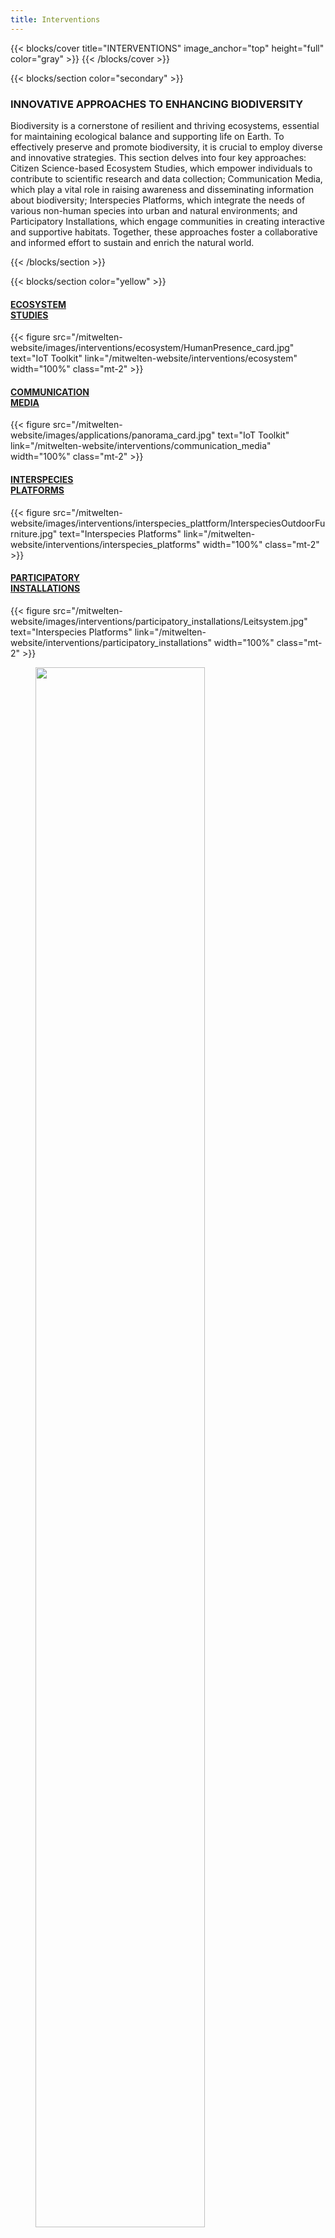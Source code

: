 ```yaml
---
title: Interventions
---
```


{{< blocks/cover title="INTERVENTIONS" image_anchor="top" height="full" color="gray" >}}
{{< /blocks/cover >}}



<!-- New Section -->

{{< blocks/section color="secondary" >}}

<div class="mx-auto">
    <h3 class="text-center mb-5">INNOVATIVE APPROACHES TO ENHANCING BIODIVERSITY</h3>
    <p class="text-column">
        Biodiversity is a cornerstone of resilient and thriving ecosystems, essential for maintaining ecological balance and supporting life on Earth. To effectively preserve and promote biodiversity, it is crucial to employ diverse and innovative strategies. This section delves into four key approaches: Citizen Science-based Ecosystem Studies, which empower individuals to contribute to scientific research and data collection; Communication Media, which play a vital role in raising awareness and disseminating information about biodiversity; Interspecies Platforms, which integrate the needs of various non-human species into urban and natural environments; and Participatory Installations, which engage communities in creating interactive and supportive habitats. Together, these approaches foster a collaborative and informed effort to sustain and enrich the natural world.
    </p>
</div>

{{< /blocks/section >}}




<!-- New Section -->

{{< blocks/section color="yellow" >}}

<div class="mb-5">
    <div class="row px-0">
        <!-- Spalte 1 -->
        <div class="col-md-3 col-sm-6 mb-5 mb-lg-0 d-flex flex-column text-center">
            <a class="link-dark link-offset-2 link-underline-opacity-25 link-underline-opacity-100-hover flex-grow-1 d-flex align-items-center justify-content-center"
                href="/mitwelten-website/interventions/ecosystem"
                style="min-height: 80px;">
                <h4 class="mb-2">ECOSYSTEM<br>STUDIES</h4>
            </a>
            {{< figure src="/mitwelten-website/images/interventions/ecosystem/HumanPresence_card.jpg"
                text="IoT Toolkit"
                link="/mitwelten-website/interventions/ecosystem"
                width="100%" 
                class="mt-2" >}}
        </div>
        <div class="col-md-3 col-sm-6 mb-5 mb-lg-0 d-flex flex-column text-center">
            <a class="link-dark link-offset-2 link-underline-opacity-25 link-underline-opacity-100-hover flex-grow-1 d-flex align-items-center justify-content-center"
                href="/mitwelten-website/interventions/communication_media"
                style="min-height: 80px;">
                <h4 class="mb-2">COMMUNICATION<br>MEDIA</h4>
            </a>
            {{< figure src="/mitwelten-website/images/applications/panorama_card.jpg"
                text="IoT Toolkit"
                link="/mitwelten-website/interventions/communication_media"
                width="100%" 
                class="mt-2" >}}
        </div>
        <div class="col-md-3 col-sm-6 mb-5 mb-lg-0 d-flex flex-column text-center">
            <a class="link-dark link-offset-2 link-underline-opacity-25 link-underline-opacity-100-hover flex-grow-1 d-flex align-items-center justify-content-center"
                href="/mitwelten-website/interventions/interspecies_platforms"
                style="min-height: 80px;">
                <h4 class="mb-2">INTERSPECIES<br>PLATFORMS</h4>
            </a>
            {{< figure src="/mitwelten-website/images/interventions/interspecies_plattform/InterspeciesOutdoorFurniture.jpg"
                text="Interspecies Platforms"
                link="/mitwelten-website/interventions/interspecies_platforms"
                width="100%" 
                class="mt-2" >}}
        </div>
        <div class="col-md-3 col-sm-6 mb-5 mb-lg-0 d-flex flex-column text-center">
            <a class="link-dark link-offset-2 link-underline-opacity-25 link-underline-opacity-100-hover flex-grow-1 d-flex align-items-center justify-content-center"
                href="/mitwelten-website/interventions/participatory_installations"
                style="min-height: 80x;">
                <h4 class="mb-2">PARTICIPATORY<br>INSTALLATIONS</h4>
            </a>
            {{< figure src="/mitwelten-website/images/interventions/participatory_installations/Leitsystem.jpg"
                text="Interspecies Platforms"
                link="/mitwelten-website/interventions/participatory_installations"
                width="100%" 
                class="mt-2" >}}
        </div>
    </div>
</div>

<figure class="text-center"> <img src="/mitwelten-website/images/logo/mitwelten_logo.png" width="80%"> </figure>

{{< /blocks/section >}}
